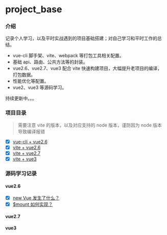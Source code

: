 # project_base

### 介绍

记录个人学习，以及平时实战遇到的项目基础搭建；对自己学习和平时工作的总结。

- vue-cli 脚手架、vite、webpack 等打包工具相关配置。
- 基础 api、路由、公共方法等的封装。
- vue2.6、vue2.7、vue3 配合 vite 快速构建项目，大幅提升老项目的编译，打包数据。
- 性能优化等配置。
- vue2、vue3 等源码学习。

持续更新中。。。

### 项目目录

> 需要注意 vite 的版本，以及对应支持的 node 版本，谨防因为 node 版本导致编译报错


- [x] [vue-cli + vue2.6]()   
- [x] [vite + vue2.6]()  
- [x] [vite + vue2.7]()   
- [x] [vite + vue3]()  

### 源码学习记录

#### vue2.6

- [x] [new Vue 发生了什么？]()   
- [x] [$mount 如何实现？]()  

#### vue2.7

#### vue3
